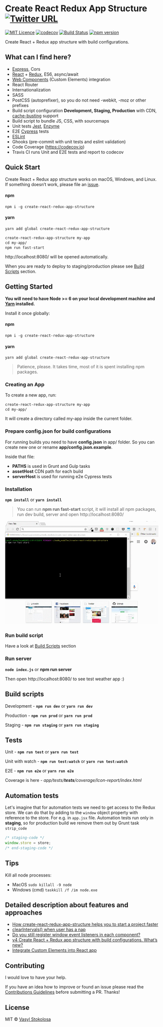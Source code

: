 # Create React Redux App Structure [![Twitter URL](https://img.shields.io/twitter/url/http/shields.io.svg?style=social)](https://twitter.com/intent/tweet?hashtags=reactjs%20%23redux%20%23javascript&original_referer=https%3A%2F%2Fpublish.twitter.com%2F&ref_src=twsrc%5Etfw&text=Start%20your%20project%20fast%20with%20Create%20React%20Redux%20App%20Structure&tw_p=tweetbutton&url=https%3A%2F%2Fgithub.com%2Fshystruk%2Fcreate-react-redux-app-structure&via=shystrukk) #


[![MIT Licence](https://badges.frapsoft.com/os/mit/mit.svg?v=103)](https://opensource.org/licenses/mit-license.php) [![codecov](https://codecov.io/gh/shystruk/create-react-redux-app-structure/branch/master/graph/badge.svg)](https://codecov.io/gh/shystruk/create-react-redux-app-structure) [![Build Status](https://travis-ci.org/shystruk/create-react-redux-app-structure.svg?branch=master)](https://travis-ci.org/shystruk/create-react-redux-app-structure) [![npm version](https://badge.fury.io/js/create-react-redux-app-structure.svg)](https://badge.fury.io/js/create-react-redux-app-structure)

Create React + Redux app structure with build configurations.

## What can I find here? ##
- [Express](https://expressjs.com/), Cors
- [React](https://reactjs.org/) + [Redux](https://redux.js.org/), ES6, async/await
- [Web Components](https://developer.mozilla.org/en-US/docs/Web/Web_Components/Using_custom_elements) (Custom Elements) integration
- React Router
- Internationalization
- SASS
- PostCSS (autoprefixer), so you do not need -webkit, -moz or other prefixes
- Build script configuration **Development, Staging, Production** with CDN, [cache-busting](https://www.keycdn.com/support/what-is-cache-busting/) support
- Build script to bundle JS, CSS, with sourcemaps
- Unit tests [Jest](https://jestjs.io/), [Enzyme](http://airbnb.io/enzyme/)
- E2E [Cypress](https://www.cypress.io/) tests
- [ESLint](https://eslint.org/)
- Ghooks (pre-commit with unit tests and eslint validation)
- Code Coverage (https://codecov.io)
- Travis CI runs Unit and E2E tests and report to codecov

## Quick Start ##
Create React + Redux app structure works on macOS, Windows, and Linux.
If something doesn’t work, please file an [issue](https://github.com/shystruk/create-react-redux-app-structure/issues/new).

#### npm
`npm i -g create-react-redux-app-structure`

#### yarn
`yarn add global create-react-redux-app-structure`

```
create-react-redux-app-structure my-app
cd my-app/
npm run fast-start
```
http://localhost:8080/ will be opened automatically.

When you are ready to deploy to staging/production please see [Build Scripts](#build-scripts) section.

## Getting Started ##
**You will need to have Node >= 6 on your local development machine and [Yarn](https://yarnpkg.com/en/docs/install#mac-stable) installed.**

Install it once globally:

#### npm
`npm i -g create-react-redux-app-structure`

#### yarn
`yarn add global create-react-redux-app-structure`

> Patience, please. It takes time, most of it is spent installing npm packages.

### Creating an App ###
To create a new app, run:
```
create-react-redux-app-structure my-app
cd my-app/
```
It will create a directory called my-app inside the current folder.

### Prepare config.json for build configurations ###
For running builds you need to have **config.json** in app/ folder.
So you can create new one or rename **app/config.json.example**.  

Inside that file:
 - **PATHS** is used in Grunt and Gulp tasks
 - **assetHost** CDN path for each build
 - **serverHost** is used for running e2e Cypress tests

### Installation ###
**`npm install`** or **`yarn install`**

>You can run **npm run fast-start** script, it will install all npm packages, run dev build, server and open http://localhost:8080/

![](images/demo.gif)

### Run build script ###
Have a look at [Build Scripts](#build-scripts) section

### Run server ###
**`node index.js`** or **npm run server**

Then open http://localhost:8080/ to see test weather app :)

## Build scripts ##
Development - **`npm run dev`** or **`yarn run dev`**

Production - **`npm run prod`** or **`yarn run prod`**

Staging - **`npm run staging`** or **`yarn run staging`**


## Tests ##
Unit - **`npm run test`** or **`yarn run test`**

Unit with watch - **`npm run test:watch`** or **`yarn run test:watch`**

E2E - **`npm run e2e`** or **`yarn run e2e`**

Coverage is here - *app/tests/__tests__/coverage/Icon-report/index.html*


## Automation tests ##
Let's imagine that for automation tests we need to get access to the Redux store.
We can do that by adding to the `window` object property with reference to the store. For e.g. in `app.jsx` file.
Automation tests run only in **staging**, so for production build we remove them out by Grunt task `strip_code` 

```javascript
/* staging-code */
window.store = store;
/* end-staging-code */
```

## Tips ##
Kill all node processes:
- MacOS `sudo killall -9 node`
- Windows (cmd) `taskkill /f /im node.exe`

## Detailed description about features and approaches ##
- [How create-react-redux-app-structure helps you to start a project faster](https://medium.com/@shystruk/how-create-react-redux-app-structure-helps-you-to-start-a-project-faster-cf564c64689c)
- [clearIntervals() when user has a nap](https://codeburst.io/clearintervals-when-user-has-a-nap-3bf8010c986b)
- [Do you still register window event listeners in each component?](https://medium.com/@shystruk/do-you-still-register-window-event-listeners-in-each-component-react-in-example-31a4b1f6f1c8)
- [v4 Create React + Redux app structure with build configurations. What’s new?](https://medium.com/@shystruk/v4-create-react-redux-app-structure-with-build-configurations-whats-new-523bdec328c6)
- [Integrate Custom Elements into React app](https://medium.com/@shystruk/integrate-custom-elements-into-react-app-ef38eba12905)

## Contributing ##

I would love to have your help. 

If you have an idea how to improve or found an issue please read the [Contributions Guidelines](CONTRIBUTING.md) before submitting a PR.
Thanks!

## License

MIT © [Vasyl Stokolosa](https://about.me/shystruk)
